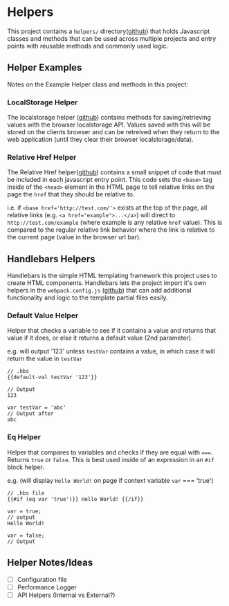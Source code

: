 # Helpers
This project contains a `helpers/` directory([github](https://github.com/devlinjunker/template.webpack.fend/blob/src/helpers))
that holds Javascript classes and methods that can be used across multiple projects and entry points with
reusable methods and commonly used logic.

## Helper Examples
Notes on the Example Helper class and methods in this project:

### LocalStorage Helper
The localstorage helper ([github](https://github.com/devlinjunker/template.webpack.fend/blob/master/src/helpers/local-storage.helper.js))
contains methods for saving/retrieving values with the browser localstorage API. Values saved with this will be
stored on the clients browser and can be retreived when they return to the web application (until they clear
their browser localstorage/data).

### Relative Href Helper
The Relative Href helper([github](https://github.com/devlinjunker/template.webpack.fend/blob/master/src/helpers/relative-href.helper.js))
contains a small snippet of code that must be included in each javascript entry point. This code sets the
`<base>` tag inside of the `<head>` element in the HTML page to tell relative links on the page the `href` that
they should be relative to.

i.e. if `<base href='http://test.com/'>` exists at the top of the page, all relative
links (e.g. `<a href="example">...</a>`) will direct to `http://test.com/example` (where example is any relative
`href` value). This is compared to the regular relative link behavior where the link is relative to the current
page (value in the browser url bar).

## Handlebars Helpers

Handlebars is the simple HTML templating framework this project uses to create HTML components. Handlebars
lets the project import it's own helpers in the `webpack.config.js`
([github](https://github.com/devlinjunker/template.webpack.fend/blob/master/webpack.config.js))
that can add additional functionality and logic to the template partial files easily.

### Default Value Helper
Helper that checks a variable to see if it contains a value and returns that value if it does, or else it returns
a  default value (2nd parameter).

e.g. will output '123' unless `testVar` contains a value, in which case it will return the value in `testVar`
```
// .hbs
{{default-val testVar '123'}}

// Output
123

var testVar = 'abc'
// Output after
abc
```

### Eq Helper
Helper that compares to variables and checks if they are equal with `===`. Returns `true` or `false`. This is
best used inside of an expression in an `#if` block helper.

e.g. (will display `Hello World!` on page if context variable `var` === 'true')
```
// .hbs file
{{#if (eq var 'true')}} Hello World! {{/if}}

var = true;
// output
Hello World!

var = false;
// Output

```

## Helper Notes/Ideas
 - [ ] Configuration file
 - [ ] Performance Logger
 - [ ] API Helpers (Internal vs External?)
